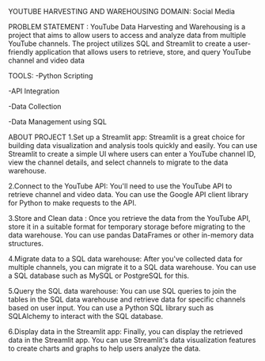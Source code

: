 YOUTUBE HARVESTING AND WAREHOUSING
DOMAIN:
Social Media

PROBLEM STATEMENT :
YouTube Data Harvesting and Warehousing is a project that aims to allow users to access and analyze data from multiple YouTube channels. The project utilizes SQL and Streamlit to create a user-friendly application that allows users to retrieve, store, and query YouTube channel and video data

TOOLS:
-Python Scripting

-API Integration

-Data Collection

-Data Management using SQL

ABOUT PROJECT
1.Set up a Streamlit app:
Streamlit is a great choice for building data visualization and analysis tools quickly and easily. You can use Streamlit to create a simple UI where users can enter a YouTube channel ID, view the channel details, and select channels to migrate to the data warehouse.

2.Connect to the YouTube API:
You'll need to use the YouTube API to retrieve channel and video data. You can use the Google API client library for Python to make requests to the API.

3.Store and Clean data :
Once you retrieve the data from the YouTube API, store it in a suitable format for temporary storage before migrating to the data warehouse. You can use pandas DataFrames or other in-memory data structures.

4.Migrate data to a SQL data warehouse:
After you've collected data for multiple channels, you can migrate it to a SQL data warehouse. You can use a SQL database such as MySQL or PostgreSQL for this.

5.Query the SQL data warehouse:
You can use SQL queries to join the tables in the SQL data warehouse and retrieve data for specific channels based on user input. You can use a Python SQL library such as SQLAlchemy to interact with the SQL database.

6.Display data in the Streamlit app:
Finally, you can display the retrieved data in the Streamlit app. You can use Streamlit's data visualization features to create charts and graphs to help users analyze the data.

